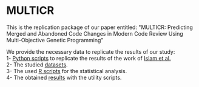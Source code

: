 # MULTICR
This is the replication package of our paper entitled: "MULTICR: Predicting Merged and Abandoned Code Changes in Modern Code Review Using Multi-Objective Genetic Programming"

We provide the necessary data to replicate the results of our study: <br />
1- [Python scripts](https://github.com/stilab-ets/multicr/tree/main/result%20analysis%20scripts) to replicate the results of the work of [Islam et al.](https://www.sciencedirect.com/science/article/pii/S0950584921002032) <br />
2- The studied [datasets](https://github.com/stilab-ets/multicr/tree/main/Datasets). <br />
3- The used [R scripts](https://github.com/stilab-ets/multicr/blob/main/result%20analysis%20scripts/scott_knott.R) for the statistical analysis. <br />
4- The obtained [results](https://github.com/stilab-ets/multicr/tree/main/result%20analysis%20scripts) with the utility scripts. 
